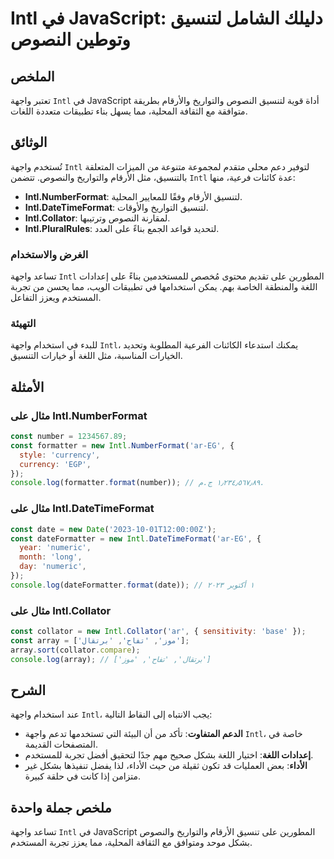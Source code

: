 <!--
Meta Description: # Intl في JavaScript: دليلك الشامل لتنسيق وتوطين النصوص ## الملخص تعتبر واجهة `Intl` في JavaScript أداة قوية لتنسيق النصوص والتواريخ والأرقام بطريقة م...
Meta Keywords: intl, واجهة, على, javascript, const
-->

# Intl في JavaScript: دليلك الشامل لتنسيق وتوطين النصوص

## الملخص
تعتبر واجهة `Intl` في JavaScript أداة قوية لتنسيق النصوص والتواريخ والأرقام بطريقة متوافقة مع الثقافة المحلية، مما يسهل بناء تطبيقات متعددة اللغات.

## الوثائق
تُستخدم واجهة `Intl` لتوفير دعم محلي متقدم لمجموعة متنوعة من الميزات المتعلقة بالتنسيق، مثل الأرقام والتواريخ والنصوص. تتضمن `Intl` عدة كائنات فرعية، منها:

- **Intl.NumberFormat**: لتنسيق الأرقام وفقًا للمعايير المحلية.
- **Intl.DateTimeFormat**: لتنسيق التواريخ والأوقات.
- **Intl.Collator**: لمقارنة النصوص وترتيبها.
- **Intl.PluralRules**: لتحديد قواعد الجمع بناءً على العدد.

### الغرض والاستخدام
تساعد واجهة `Intl` المطورين على تقديم محتوى مُخصص للمستخدمين بناءً على إعدادات اللغة والمنطقة الخاصة بهم. يمكن استخدامها في تطبيقات الويب، مما يحسن من تجربة المستخدم ويعزز التفاعل.

### التهيئة
للبدء في استخدام واجهة `Intl`، يمكنك استدعاء الكائنات الفرعية المطلوبة وتحديد الخيارات المناسبة، مثل اللغة أو خيارات التنسيق.

## الأمثلة

### مثال على Intl.NumberFormat
```javascript
const number = 1234567.89;
const formatter = new Intl.NumberFormat('ar-EG', {
  style: 'currency',
  currency: 'EGP',
});
console.log(formatter.format(number)); // ١٫٢٣٤٫٥٦٧٫٨٩ ج.م.
```

### مثال على Intl.DateTimeFormat
```javascript
const date = new Date('2023-10-01T12:00:00Z');
const dateFormatter = new Intl.DateTimeFormat('ar-EG', {
  year: 'numeric',
  month: 'long',
  day: 'numeric',
});
console.log(dateFormatter.format(date)); // ١ أكتوبر ٢٠٢٣
```

### مثال على Intl.Collator
```javascript
const collator = new Intl.Collator('ar', { sensitivity: 'base' });
const array = ['موز', 'تفاح', 'برتقال'];
array.sort(collator.compare);
console.log(array); // ['برتقال', 'تفاح', 'موز']
```

## الشرح
عند استخدام واجهة `Intl`، يجب الانتباه إلى النقاط التالية:

- **الدعم المتفاوت**: تأكد من أن البيئة التي تستخدمها تدعم واجهة `Intl`، خاصة في المتصفحات القديمة.
- **إعدادات اللغة**: اختيار اللغة بشكل صحيح مهم جدًا لتحقيق أفضل تجربة للمستخدم.
- **الأداء**: بعض العمليات قد تكون ثقيلة من حيث الأداء، لذا يفضل تنفيذها بشكل غير متزامن إذا كانت في حلقة كبيرة.

## ملخص جملة واحدة
تساعد واجهة `Intl` في JavaScript المطورين على تنسيق الأرقام والتواريخ والنصوص بشكل موحد ومتوافق مع الثقافة المحلية، مما يعزز تجربة المستخدم.